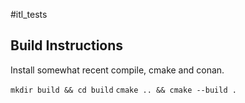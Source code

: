 #itl_tests

## Build Instructions
Install somewhat recent compile, cmake and conan.

`mkdir build && cd build`
`cmake .. && cmake --build .`